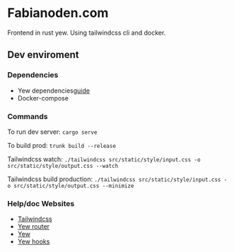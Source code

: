# Fabianoden.com

Frontend in rust yew. Using tailwindcss cli and docker.

## Dev enviroment

### Dependencies

- Yew dependencies[guide](https://yew.rs/docs/getting-started/introductionl)
- Docker-compose

### Commands

To run dev server:
`cargo serve`

To build prod:
`trunk build --release`

Tailwindcss watch:
`./tailwindcss src/static/style/input.css -o src/static/style/output.css --watch`

Tailwindcss build production:
`./tailwindcss src/static/style/input.css -o src/static/style/output.css --minimize`

### Help/doc Websites

- [Tailwindcss](https://tailwindcss.com/docs)
- [Yew router](https://yew.rs/docs/concepts/router)
- [Yew](https://yew.rs/docs/getting-started/introduction)
- [Yew hooks](https://docs.rs/yew-hooks/latest/yew_hooks/index.html)

